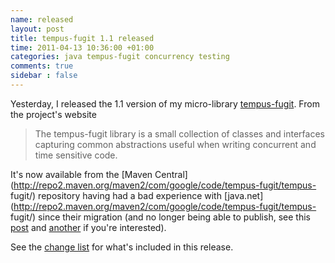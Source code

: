 ```yaml
---
name: released
layout: post
title: tempus-fugit 1.1 released
time: 2011-04-13 10:36:00 +01:00
categories: java tempus-fugit concurrency testing
comments: true
sidebar : false
---
```


Yesterday, I released the 1.1 version of my micro-library [tempus-fugit](http://code.google.com/p/tempus-fugit/). From the project's website

> The tempus-fugit library is a small collection of classes and interfaces capturing common abstractions useful when writing concurrent and time sensitive code.

It's now available from the [Maven Central](http://repo2.maven.org/maven2/com/google/code/tempus-fugit/tempus- fugit/)
repository having had a bad experience with [java.net](http://repo2.maven.org/maven2/com/google/code/tempus-fugit/tempus- fugit/)
since their migration (and no longer being able to publish, see this [post](http://java.net/projects/maven-repository/lists/users/archive/2011-03/message/0)
and [another](http://java.net/projects/wagon/lists/users/archive/2011-02/message/0) if you're interested).

  
See the [change list](http://tempus-fugit.googlecode.com/svn/site/documentation/changes.html) for what's included in this release.
